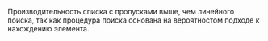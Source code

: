 Производительность списка с пропусками выше, чем линейного поиска, так как процедура поиска основана на вероятностом подходе к нахождению элемента.
